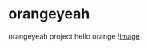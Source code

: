 # orangeyeah
orangeyeah project
hello orange
\![image](http://img.qqhsh.com/uploads/allimg/140805/1-140P5111P3114.jpg)
